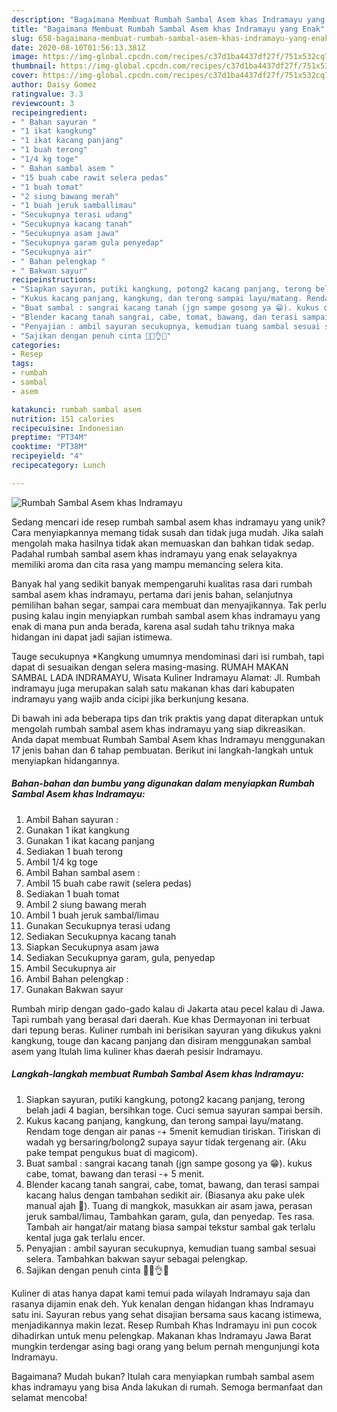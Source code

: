 ```yaml
---
description: "Bagaimana Membuat Rumbah Sambal Asem khas Indramayu yang Enak"
title: "Bagaimana Membuat Rumbah Sambal Asem khas Indramayu yang Enak"
slug: 658-bagaimana-membuat-rumbah-sambal-asem-khas-indramayu-yang-enak
date: 2020-08-10T01:56:13.381Z
image: https://img-global.cpcdn.com/recipes/c37d1ba4437df27f/751x532cq70/rumbah-sambal-asem-khas-indramayu-foto-resep-utama.jpg
thumbnail: https://img-global.cpcdn.com/recipes/c37d1ba4437df27f/751x532cq70/rumbah-sambal-asem-khas-indramayu-foto-resep-utama.jpg
cover: https://img-global.cpcdn.com/recipes/c37d1ba4437df27f/751x532cq70/rumbah-sambal-asem-khas-indramayu-foto-resep-utama.jpg
author: Daisy Gomez
ratingvalue: 3.3
reviewcount: 3
recipeingredient:
- " Bahan sayuran "
- "1 ikat kangkung"
- "1 ikat kacang panjang"
- "1 buah terong"
- "1/4 kg toge"
- " Bahan sambal asem "
- "15 buah cabe rawit selera pedas"
- "1 buah tomat"
- "2 siung bawang merah"
- "1 buah jeruk samballimau"
- "Secukupnya terasi udang"
- "Secukupnya kacang tanah"
- "Secukupnya asam jawa"
- "Secukupnya garam gula penyedap"
- "Secukupnya air"
- " Bahan pelengkap "
- " Bakwan sayur"
recipeinstructions:
- "Siapkan sayuran, putiki kangkung, potong2 kacang panjang, terong belah jadi 4 bagian, bersihkan toge. Cuci semua sayuran sampai bersih."
- "Kukus kacang panjang, kangkung, dan terong sampai layu/matang. Rendam toge dengan air panas -+ 5menit kemudian tiriskan. Tiriskan di wadah yg bersaring/bolong2 supaya sayur tidak tergenang air. (Aku pake tempat pengukus buat di magicom)."
- "Buat sambal : sangrai kacang tanah (jgn sampe gosong ya 😁). kukus cabe, tomat, bawang dan terasi -+ 5 menit."
- "Blender kacang tanah sangrai, cabe, tomat, bawang, dan terasi sampai kacang halus dengan tambahan sedikit air. (Biasanya aku pake ulek manual ajah 🤭). Tuang di mangkok, masukkan air asam jawa, perasan jeruk sambal/limau, Tambahkan garam, gula, dan penyedap. Tes rasa. Tambah air hangat/air matang biasa sampai tekstur sambal gak terlalu kental juga gak terlalu encer."
- "Penyajian : ambil sayuran secukupnya, kemudian tuang sambal sesuai selera. Tambahkan bakwan sayur sebagai pelengkap."
- "Sajikan dengan penuh cinta 👩‍🍳👌💕"
categories:
- Resep
tags:
- rumbah
- sambal
- asem

katakunci: rumbah sambal asem 
nutrition: 151 calories
recipecuisine: Indonesian
preptime: "PT34M"
cooktime: "PT38M"
recipeyield: "4"
recipecategory: Lunch

---
```



![Rumbah Sambal Asem khas Indramayu](https://img-global.cpcdn.com/recipes/c37d1ba4437df27f/751x532cq70/rumbah-sambal-asem-khas-indramayu-foto-resep-utama.jpg)

Sedang mencari ide resep rumbah sambal asem khas indramayu yang unik? Cara menyiapkannya memang tidak susah dan tidak juga mudah. Jika salah mengolah maka hasilnya tidak akan memuaskan dan bahkan tidak sedap. Padahal rumbah sambal asem khas indramayu yang enak selayaknya memiliki aroma dan cita rasa yang mampu memancing selera kita.

Banyak hal yang sedikit banyak mempengaruhi kualitas rasa dari rumbah sambal asem khas indramayu, pertama dari jenis bahan, selanjutnya pemilihan bahan segar, sampai cara membuat dan menyajikannya. Tak perlu pusing kalau ingin menyiapkan rumbah sambal asem khas indramayu yang enak di mana pun anda berada, karena asal sudah tahu triknya maka hidangan ini dapat jadi sajian istimewa.

Tauge secukupnya *Kangkung umumnya mendominasi dari isi rumbah, tapi dapat di sesuaikan dengan selera masing-masing. RUMAH MAKAN SAMBAL LADA INDRAMAYU, Wisata Kuliner Indramayu Alamat: Jl. Rumbah indramayu juga merupakan salah satu makanan khas dari kabupaten indramayu yang wajib anda cicipi jika berkunjung kesana.


Di bawah ini ada beberapa tips dan trik praktis yang dapat diterapkan untuk mengolah rumbah sambal asem khas indramayu yang siap dikreasikan. Anda dapat membuat Rumbah Sambal Asem khas Indramayu menggunakan 17 jenis bahan dan 6 tahap pembuatan. Berikut ini langkah-langkah untuk menyiapkan hidangannya.

<!--inarticleads1-->

##### Bahan-bahan dan bumbu yang digunakan dalam menyiapkan Rumbah Sambal Asem khas Indramayu:

1. Ambil  Bahan sayuran :
1. Gunakan 1 ikat kangkung
1. Gunakan 1 ikat kacang panjang
1. Sediakan 1 buah terong
1. Ambil 1/4 kg toge
1. Ambil  Bahan sambal asem :
1. Ambil 15 buah cabe rawit (selera pedas)
1. Sediakan 1 buah tomat
1. Ambil 2 siung bawang merah
1. Ambil 1 buah jeruk sambal/limau
1. Gunakan Secukupnya terasi udang
1. Sediakan Secukupnya kacang tanah
1. Siapkan Secukupnya asam jawa
1. Sediakan Secukupnya garam, gula, penyedap
1. Ambil Secukupnya air
1. Ambil  Bahan pelengkap :
1. Gunakan  Bakwan sayur


Rumbah mirip dengan gado-gado kalau di Jakarta atau pecel kalau di Jawa. Tapi rumbah yang berasal dari daerah. Kue khas Dermayonan ini terbuat dari tepung beras. Kuliner rumbah ini berisikan sayuran yang dikukus yakni kangkung, touge dan kacang panjang dan disiram menggunakan sambal asem yang Itulah lima kuliner khas daerah pesisir Indramayu. 

<!--inarticleads2-->

##### Langkah-langkah membuat Rumbah Sambal Asem khas Indramayu:

1. Siapkan sayuran, putiki kangkung, potong2 kacang panjang, terong belah jadi 4 bagian, bersihkan toge. Cuci semua sayuran sampai bersih.
1. Kukus kacang panjang, kangkung, dan terong sampai layu/matang. Rendam toge dengan air panas -+ 5menit kemudian tiriskan. Tiriskan di wadah yg bersaring/bolong2 supaya sayur tidak tergenang air. (Aku pake tempat pengukus buat di magicom).
1. Buat sambal : sangrai kacang tanah (jgn sampe gosong ya 😁). kukus cabe, tomat, bawang dan terasi -+ 5 menit.
1. Blender kacang tanah sangrai, cabe, tomat, bawang, dan terasi sampai kacang halus dengan tambahan sedikit air. (Biasanya aku pake ulek manual ajah 🤭). Tuang di mangkok, masukkan air asam jawa, perasan jeruk sambal/limau, Tambahkan garam, gula, dan penyedap. Tes rasa. Tambah air hangat/air matang biasa sampai tekstur sambal gak terlalu kental juga gak terlalu encer.
1. Penyajian : ambil sayuran secukupnya, kemudian tuang sambal sesuai selera. Tambahkan bakwan sayur sebagai pelengkap.
1. Sajikan dengan penuh cinta 👩‍🍳👌💕


Kuliner di atas hanya dapat kami temui pada wilayah Indramayu saja dan rasanya dijamin enak deh. Yuk kenalan dengan hidangan khas Indramayu satu ini. Sayuran rebus yang sehat disajian bersama saus kacang istimewa, menjadikannya makin lezat. Resep Rumbah Khas Indramayu ini pun cocok dihadirkan untuk menu pelengkap. Makanan khas Indramayu Jawa Barat mungkin terdengar asing bagi orang yang belum pernah mengunjungi kota Indramayu. 

Bagaimana? Mudah bukan? Itulah cara menyiapkan rumbah sambal asem khas indramayu yang bisa Anda lakukan di rumah. Semoga bermanfaat dan selamat mencoba!
